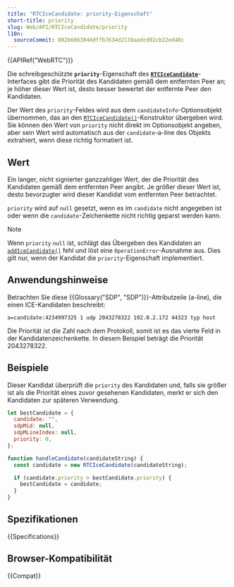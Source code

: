 ```yaml
---
title: "RTCIceCandidate: priority-Eigenschaft"
short-title: priority
slug: Web/API/RTCIceCandidate/priority
l10n:
  sourceCommit: 802b6063046dffb7634d2138aadcd92cb22ed40c
---
```


{{APIRef("WebRTC")}}

Die schreibgeschützte **`priority`**-Eigenschaft des **[`RTCIceCandidate`](/de/docs/Web/API/RTCIceCandidate)**-Interfaces gibt die Priorität des Kandidaten gemäß dem entfernten Peer an; je höher dieser Wert ist, desto besser bewertet der entfernte Peer den Kandidaten.

Der Wert des `priority`-Feldes wird aus dem `candidateInfo`-Optionsobjekt übernommen, das an den [`RTCIceCandidate()`](/de/docs/Web/API/RTCIceCandidate/RTCIceCandidate)-Konstruktor übergeben wird. Sie können den Wert von `priority` nicht direkt im Optionsobjekt angeben, aber sein Wert wird automatisch aus der `candidate`-a-line des Objekts extrahiert, wenn diese richtig formatiert ist.

## Wert

Ein langer, nicht signierter ganzzahliger Wert, der die Priorität des Kandidaten gemäß dem entfernten Peer angibt. Je größer dieser Wert ist, desto bevorzugter wird dieser Kandidat vom entfernten Peer betrachtet.

`priority` wird auf `null` gesetzt, wenn es im `candidate` nicht angegeben ist oder wenn die `candidate`-Zeichenkette nicht richtig geparst werden kann.

> [!NOTE]
> Wenn `priority` `null` ist, schlägt das Übergeben des
> Kandidaten an [`addIceCandidate()`](/de/docs/Web/API/RTCPeerConnection/addIceCandidate)
> fehl und löst eine `OperationError`-Ausnahme aus. Dies gilt nur, wenn der
> Kandidat die `priority`-Eigenschaft implementiert.

## Anwendungshinweise

Betrachten Sie diese {{Glossary("SDP", "SDP")}}-Attributzeile (a-line), die einen ICE-Kandidaten beschreibt:

```plain
a=candidate:4234997325 1 udp 2043278322 192.0.2.172 44323 typ host
```

Die Priorität ist die Zahl nach dem Protokoll, somit ist es das vierte Feld in der Kandidatenzeichenkette.
In diesem Beispiel beträgt die Priorität 2043278322.

## Beispiele

Dieser Kandidat überprüft die `priority` des Kandidaten und, falls sie größer
ist als die Priorität eines zuvor gesehenen Kandidaten, merkt er sich den Kandidaten zur späteren Verwendung.

```js
let bestCandidate = {
  candidate: "",
  sdpMid: null,
  sdpMLineIndex: null,
  priority: 0,
};

function handleCandidate(candidateString) {
  const candidate = new RTCIceCandidate(candidateString);

  if (candidate.priority > bestCandidate.priority) {
    bestCandidate = candidate;
  }
}
```

## Spezifikationen

{{Specifications}}

## Browser-Kompatibilität

{{Compat}}
